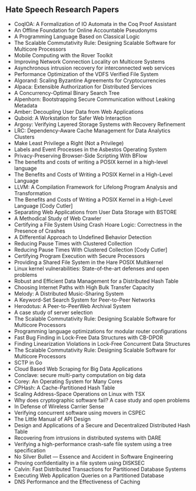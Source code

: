 <h2>Hate Speech Research Papers</h2>


<ul>

                             

 <li><a target="_blank" href="https://github.com/manjunath5496/Hate-Speech-Research-Papers/blob/master/ha(1).pdf" style="text-decoration:none;">CoqIOA: A Formalization of IO Automata in the
Coq Proof Assistant</a></li>

 <li><a target="_blank" href="https://github.com/manjunath5496/Hate-Speech-Research-Papers/blob/master/ha(2).pdf" style="text-decoration:none;">An Offline Foundation for
Online Accountable Pseudonyms</a></li>

<li><a target="_blank" href="https://github.com/manjunath5496/Hate-Speech-Research-Papers/blob/master/ha(3).pdf" style="text-decoration:none;">A Programming Language
Based on Classical Logic</a></li>
 <li><a target="_blank" href="https://github.com/manjunath5496/Hate-Speech-Research-Papers/blob/master/ha(4).pdf" style="text-decoration:none;">The Scalable Commutativity Rule:
Designing Scalable Software for Multicore Processors</a></li>                              
<li><a target="_blank" href="https://github.com/manjunath5496/Hate-Speech-Research-Papers/blob/master/ha(5).pdf" style="text-decoration:none;">Mobile Computing with the Rover Toolkit</a></li>
<li><a target="_blank" href="https://github.com/manjunath5496/Hate-Speech-Research-Papers/blob/master/ha(6).pdf" style="text-decoration:none;">Improving Network Connection Locality on Multicore Systems</a></li>
 <li><a target="_blank" href="https://github.com/manjunath5496/Hate-Speech-Research-Papers/blob/master/ha(7).pdf" style="text-decoration:none;">Asynchronous intrusion recovery
for interconnected web services</a></li>

 <li><a target="_blank" href="https://github.com/manjunath5496/Hate-Speech-Research-Papers/blob/master/ha(8).pdf" style="text-decoration:none;"> Performance Optimization of the VDFS Verified
File System </a></li>
   <li><a target="_blank" href="https://github.com/manjunath5496/Hate-Speech-Research-Papers/blob/master/ha(9).pdf" style="text-decoration:none;">Algorand: Scaling Byzantine Agreements
for Cryptocurrencies</a></li>
  
   
 <li><a target="_blank" href="https://github.com/manjunath5496/Hate-Speech-Research-Papers/blob/master/ha(10).pdf" style="text-decoration:none;">Alpaca: Extensible Authorization for Distributed Services </a></li>                              
<li><a target="_blank" href="https://github.com/manjunath5496/Hate-Speech-Research-Papers/blob/master/ha(11).pdf" style="text-decoration:none;">A Concurrency-Optimal Binary Search Tree</a></li>
<li><a target="_blank" href="https://github.com/manjunath5496/Hate-Speech-Research-Papers/blob/master/ha(12).pdf" style="text-decoration:none;">Alpenhorn: Bootstrapping Secure Communication without Leaking Metadata</a></li>
<li><a target="_blank" href="https://github.com/manjunath5496/Hate-Speech-Research-Papers/blob/master/ha(13).pdf" style="text-decoration:none;">Amber: Decoupling User Data from Web Applications</a></li>

<li><a target="_blank" href="https://github.com/manjunath5496/Hate-Speech-Research-Papers/blob/master/ha(14).pdf" style="text-decoration:none;">Quboid: A Workstation for Safer Web Interaction</a></li>
                              
<li><a target="_blank" href="https://github.com/manjunath5496/Hate-Speech-Research-Papers/blob/master/ha(15).pdf" style="text-decoration:none;">Argosy: Verifying Layered Storage Systems with
Recovery Refinement</a></li>

<li><a target="_blank" href="https://github.com/manjunath5496/Hate-Speech-Research-Papers/blob/master/ha(16).pdf" style="text-decoration:none;">LRC: Dependency-Aware Cache Management
for Data Analytics Clusters</a></li>

  <li><a target="_blank" href="https://github.com/manjunath5496/Hate-Speech-Research-Papers/blob/master/ha(17).pdf" style="text-decoration:none;">Make Least Privilege a Right (Not a Privilege)</a></li>   
  
<li><a target="_blank" href="https://github.com/manjunath5496/Hate-Speech-Research-Papers/blob/master/ha(18).pdf" style="text-decoration:none;">Labels and Event Processes
in the Asbestos Operating System</a></li> 

  
<li><a target="_blank" href="https://github.com/manjunath5496/Hate-Speech-Research-Papers/blob/master/ha(19).pdf" style="text-decoration:none;">Privacy-Preserving Browser-Side Scripting With BFlow</a></li> 

<li><a target="_blank" href="https://github.com/manjunath5496/Hate-Speech-Research-Papers/blob/master/ha(20).pdf" style="text-decoration:none;">The benefits and costs of writing a
POSIX kernel in a high-level language</a></li>

<li><a target="_blank" href="https://github.com/manjunath5496/Hate-Speech-Research-Papers/blob/master/ha(21).pdf" style="text-decoration:none;">The Benefits and Costs of Writing a POSIX Kernel in a High-Level Language</a></li>
<li><a target="_blank" href="https://github.com/manjunath5496/Hate-Speech-Research-Papers/blob/master/ha(22).pdf" style="text-decoration:none;">LLVM: A Compilation Framework for
Lifelong Program Analysis and Transformation</a></li> 
 <li><a target="_blank" href="https://github.com/manjunath5496/Hate-Speech-Research-Papers/blob/master/ha(23).pdf" style="text-decoration:none;">The Benefits and Costs of Writing a POSIX
Kernel in a High-Level Language [Cody Cutler]</a></li> 
 

   <li><a target="_blank" href="https://github.com/manjunath5496/Hate-Speech-Research-Papers/blob/master/ha(24).pdf" style="text-decoration:none;">Separating Web Applications from User Data Storage with BSTORE</a></li>
 
   <li><a target="_blank" href="https://github.com/manjunath5496/Hate-Speech-Research-Papers/blob/master/ha(25).pdf" style="text-decoration:none;">A Methodical Study of Web Crawler</a></li>                              
 <li><a target="_blank" href="https://github.com/manjunath5496/Hate-Speech-Research-Papers/blob/master/ha(26).pdf" style="text-decoration:none;">Certifying a File System Using
Crash Hoare Logic: Correctness in the Presence of Crashes</a></li>
 <li><a target="_blank" href="https://github.com/manjunath5496/Hate-Speech-Research-Papers/blob/master/ha(27).pdf" style="text-decoration:none;">A Differential Approach to
Undefined Behavior Detection</a></li>
   
 
   <li><a target="_blank" href="https://github.com/manjunath5496/Hate-Speech-Research-Papers/blob/master/ha(28).pdf" style="text-decoration:none;">Reducing Pause Times with Clustered Collection</a></li>
 
   <li><a target="_blank" href="https://github.com/manjunath5496/Hate-Speech-Research-Papers/blob/master/ha(29).pdf" style="text-decoration:none;">Reducing Pause Times With Clustered Collection [Cody Cutler] </a></li>                              

  <li><a target="_blank" href="https://github.com/manjunath5496/Hate-Speech-Research-Papers/blob/master/ha(30).pdf" style="text-decoration:none;">Certifying Program Execution with Secure Processors</a></li>
 
   <li><a target="_blank" href="https://github.com/manjunath5496/Hate-Speech-Research-Papers/blob/master/ha(31).pdf" style="text-decoration:none;">Providing a Shared File System in the Hare
POSIX Multikernel</a></li> 
    <li><a target="_blank" href="https://github.com/manjunath5496/Hate-Speech-Research-Papers/blob/master/ha(32).pdf" style="text-decoration:none;">Linux kernel vulnerabilities:
State-of-the-art defenses and open problems</a></li> 

   <li><a target="_blank" href="https://github.com/manjunath5496/Hate-Speech-Research-Papers/blob/master/ha(33).pdf" style="text-decoration:none;">Robust and Efficient Data Management for a Distributed Hash Table</a></li>                              

  <li><a target="_blank" href="https://github.com/manjunath5496/Hate-Speech-Research-Papers/blob/master/ha(34).pdf" style="text-decoration:none;">Choosing Internet Paths with High Bulk Transfer Capacity</a></li> 
 
  <li><a target="_blank" href="https://github.com/manjunath5496/Hate-Speech-Research-Papers/blob/master/ha(35).pdf" style="text-decoration:none;">Melody: A Distributed Music-Sharing System</a></li> 

  <li><a target="_blank" href="https://github.com/manjunath5496/Hate-Speech-Research-Papers/blob/master/ha(36).pdf" style="text-decoration:none;">A Keyword-Set Search System for Peer-to-Peer
Networks</a></li> 
 
<li><a target="_blank" href="https://github.com/manjunath5496/Hate-Speech-Research-Papers/blob/master/ha(37).pdf" style="text-decoration:none;">Herodotus: A Peer-to-PeerWeb Archival System</a></li>
 <li><a target="_blank" href="https://github.com/manjunath5496/Hate-Speech-Research-Papers/blob/master/ha(38).pdf" style="text-decoration:none;">A case study of server selection</a></li>
<li><a target="_blank" href="https://github.com/manjunath5496/Hate-Speech-Research-Papers/blob/master/ha(39).pdf" style="text-decoration:none;">The Scalable Commutativity Rule:
Designing Scalable Software for Multicore Processors</a></li>
 <li><a target="_blank" href="https://github.com/manjunath5496/Hate-Speech-Research-Papers/blob/master/ha(40).pdf" style="text-decoration:none;">Programming language optimizations for modular router configurations</a></li>                              
<li><a target="_blank" href="https://github.com/manjunath5496/Hate-Speech-Research-Papers/blob/master/ha(41).pdf" style="text-decoration:none;">Fast Bug Finding in Lock-Free Data Structures with
CB-DPOR</a></li>
<li><a target="_blank" href="https://github.com/manjunath5496/Hate-Speech-Research-Papers/blob/master/ha(42).pdf" style="text-decoration:none;">Finding Linearization Violations in Lock-Free
Concurrent Data Structures</a></li>
 
  <li><a target="_blank" href="https://github.com/manjunath5496/Hate-Speech-Research-Papers/blob/master/ha(43).pdf" style="text-decoration:none;">The Scalable Commutativity Rule:
Designing Scalable Software for Multicore Processors</a></li>
 <li><a target="_blank" href="https://github.com/manjunath5496/Hate-Speech-Research-Papers/blob/master/ha(44).pdf" style="text-decoration:none;">SCTP in Go</a></li>
   <li><a target="_blank" href="https://github.com/manjunath5496/Hate-Speech-Research-Papers/blob/master/ha(45).pdf" style="text-decoration:none;">Cloud Based Web Scraping for Big Data Applications</a></li>  
   
<li><a target="_blank" href="https://github.com/manjunath5496/Hate-Speech-Research-Papers/blob/master/ha(46).pdf" style="text-decoration:none;">Conclave: secure multi-party computation on big data</a></li> 
                             
<li><a target="_blank" href="https://github.com/manjunath5496/Hate-Speech-Research-Papers/blob/master/ha(47).pdf" style="text-decoration:none;">Corey: An Operating System for Many Cores</a></li>
<li><a target="_blank" href="https://github.com/manjunath5496/Hate-Speech-Research-Papers/blob/master/ha(48).pdf" style="text-decoration:none;">CPHash: A Cache-Partitioned Hash Table</a></li>

<li><a target="_blank" href="https://github.com/manjunath5496/Hate-Speech-Research-Papers/blob/master/ha(49).pdf" style="text-decoration:none;">Scaling Address-Space Operations on Linux with
TSX</a></li>
                              
<li><a target="_blank" href="https://github.com/manjunath5496/Hate-Speech-Research-Papers/blob/master/ha(50).pdf" style="text-decoration:none;">Why does cryptographic software fail?
A case study and open problems</a></li>
<li><a target="_blank" href="https://github.com/manjunath5496/Hate-Speech-Research-Papers/blob/master/ha(51).pdf" style="text-decoration:none;">In Defense of Wireless Carrier Sense</a></li>
<li><a target="_blank" href="https://github.com/manjunath5496/Hate-Speech-Research-Papers/blob/master/ha(52).pdf" style="text-decoration:none;">Verifying concurrent software using movers in CSPEC</a></li>

<li><a target="_blank" href="https://github.com/manjunath5496/Hate-Speech-Research-Papers/blob/master/ha(53).pdf" style="text-decoration:none;">The Little Manual of
API Design</a></li>
 
<li><a target="_blank" href="https://github.com/manjunath5496/Hate-Speech-Research-Papers/blob/master/ha(54).pdf" style="text-decoration:none;">Design and Applications of a Secure and Decentralized Distributed Hash Table </a></li>

<li><a target="_blank" href="https://github.com/manjunath5496/Hate-Speech-Research-Papers/blob/master/ha(55).pdf" style="text-decoration:none;">Recovering from intrusions in distributed systems with DARE</a></li>
 
  <li><a target="_blank" href="https://github.com/manjunath5496/Hate-Speech-Research-Papers/blob/master/ha(56).pdf" style="text-decoration:none;">Verifying a high-performance crash-safe file system using a tree specification </a></li>                              

  <li><a target="_blank" href="https://github.com/manjunath5496/Hate-Speech-Research-Papers/blob/master/ha(57).pdf" style="text-decoration:none;">No Silver Bullet — Essence and Accident in Software Engineering</a></li>
 
   <li><a target="_blank" href="https://github.com/manjunath5496/Hate-Speech-Research-Papers/blob/master/ha(58).pdf" style="text-decoration:none;">Proving confidentiality in a file system using DISKSEC</a></li>
    <li><a target="_blank" href="https://github.com/manjunath5496/Hate-Speech-Research-Papers/blob/master/ha(59).pdf" style="text-decoration:none;">Calvin: Fast Distributed Transactions
for Partitioned Database Systems</a></li>
 
  <li><a target="_blank" href="https://github.com/manjunath5496/Hate-Speech-Research-Papers/blob/master/ha(60).pdf" style="text-decoration:none;">Executing Web Application Queries on a Partitioned Database </a></li>
 
   <li><a target="_blank" href="https://github.com/manjunath5496/Hate-Speech-Research-Papers/blob/master/ha(61).pdf" style="text-decoration:none;">DNS Performance and the Effectiveness of Caching</a></li>
 
 
 </ul>
